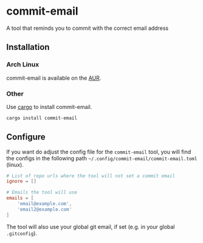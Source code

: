 # commit-email

A tool that reminds you to commit with the correct email address

## Installation

### Arch Linux

commit-email is available on the
[AUR](https://aur.archlinux.org/packages/commit-email-git/).

### Other

Use
[cargo](https://doc.rust-lang.org/stable/cargo/getting-started/installation.html)
to install commit-email.

```sh
cargo install commit-email
```

## Configure

If you want do adjust the config file for the `commit-email` tool, you will find the configs in the following path `~/.config/commit-email/commit-email.toml` (linux).

```toml
# List of repo urls where the tool will not set a commit email
ignore = []

# Emails the tool will use
emails = [
    'email@example.com',
    'email2@example.com'
]
```

The tool will also use your global git email, if set (e.g. in your global `.gitconfig`).
